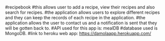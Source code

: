 #recipebook
#this allows user to add a recipe, view their recipes and also search for recipes.
#the application allows users to explore different recipes and they can keep the records of each recipe in the application.
#the application allows the user to contact us and a notification is sent that they will be gotten back to.
#API used for this app is: mealDB
#database used is MongoDB.
#link to heroku web app: https://damolaapp.herokuapp.com/

